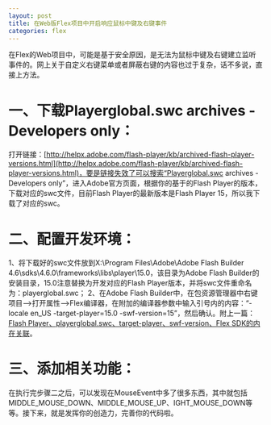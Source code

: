 ```yaml
---
layout: post
title: 在Web版Flex项目中开启响应鼠标中键及右键事件
categories: flex
---
```


在Flex的Web项目中，可能是基于安全原因，是无法为鼠标中键及右键建立监听事件的。网上关于自定义右键菜单或者屏蔽右键的内容也过于复杂，话不多说，直接上方法。

# 一、下载Playerglobal.swc archives - Developers only：
打开链接：[http://helpx.adobe.com/flash-player/kb/archived-flash-player-versions.html](http://helpx.adobe.com/flash-player/kb/archived-flash-player-versions.html)，要是链接失效了可以搜索“Playerglobal.swc archives - Developers only”，进入Adobe官方页面，根据你的基于的Flash Player的版本，下载对应的swc文件，目前Flash Player的最新版本是Flash Player 15，所以我下载了对应的swc。

# 二、配置开发环境：
1、将下载好的swc文件放到X:\Program Files\Adobe\Adobe Flash Builder 4.6\sdks\4.6.0\frameworks\libs\player\15.0，该目录为Adobe Flash Builder的安装目录，15.0注意替换为开发对应的Flash Player版本，并将swc文件重命名为：playerglobal.swc；
2、在Adobe Flash Builder中，在包资源管理器中右键项目-->打开属性-->Flex编译器，在附加的编译器参数中输入引号内的内容：“-locale en_US -target-player=15.0 -swf-version=15”，然后确认。附上一篇：[Flash Player、playerglobal.swc、target-player、swf-version、Flex SDK的内在关联](http://celerysoft.blog.163.com/blog/static/2135250822014101911417804/)。

# 三、添加相关功能：
在执行完步骤二之后，可以发现在MouseEvent中多了很多东西，其中就包括MIDDLE_MOUSE_DOWN、MIDDLE_MOUSE_UP、IGHT_MOUSE_DOWN等等。接下来，就是发挥你的创造力，完善你的代码啦。
